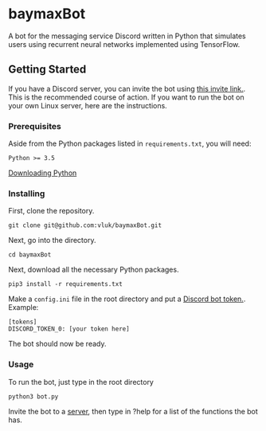 # baymaxBot

A bot for the messaging service Discord written in Python that simulates users using recurrent neural networks implemented using TensorFlow.

## Getting Started

If you have a Discord server, you can invite the bot using [this invite link.](https://discordapp.com/oauth2/authorize?client_id=563436071950614546&scope=bot). This is the recommended course of action. If you want to run the bot on your own Linux server, here are the instructions.

### Prerequisites

Aside from the Python packages listed in `requirements.txt`, you will need:
```
Python >= 3.5
```
[Downloading Python](https://wiki.python.org/moin/BeginnersGuide/Download)

### Installing

First, clone the repository.
```
git clone git@github.com:vluk/baymaxBot.git
```
Next, go into the directory.
```
cd baymaxBot
```
Next, download all the necessary Python packages.
```
pip3 install -r requirements.txt
```
Make a `config.ini` file in the root directory and put a [Discord bot token.](https://discordapp.com/developers/docs/intro).
Example:
```
[tokens]
DISCORD_TOKEN_0: [your token here]
```
The bot should now be ready.

### Usage

To run the bot, just type in the root directory
```
python3 bot.py
```

Invite the bot to a [server](https://github.com/jagrosh/MusicBot/wiki/Adding-Your-Bot-To-Your-Server), then type in ?help for a list of the functions the bot has.
